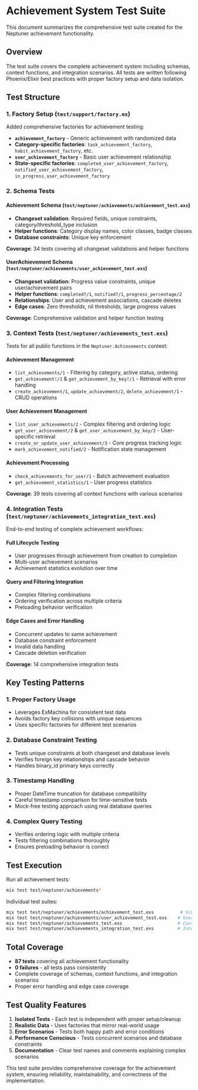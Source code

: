 # Achievement System Test Suite

This document summarizes the comprehensive test suite created for the Neptuner achievement functionality.

## Overview

The test suite covers the complete achievement system including schemas, context functions, and integration scenarios. All tests are written following Phoenix/Elixir best practices with proper factory setup and data isolation.

## Test Structure

### 1. Factory Setup (`test/support/factory.ex`)

Added comprehensive factories for achievement testing:

- **`achievement_factory`** - Generic achievement with randomized data
- **Category-specific factories**: `task_achievement_factory`, `habit_achievement_factory`, etc.
- **`user_achievement_factory`** - Basic user achievement relationship  
- **State-specific factories**: `completed_user_achievement_factory`, `notified_user_achievement_factory`, `in_progress_user_achievement_factory`

### 2. Schema Tests

#### Achievement Schema (`test/neptuner/achievements/achievement_test.exs`)
- **Changeset validation**: Required fields, unique constraints, category/threshold_type inclusion
- **Helper functions**: Category display names, color classes, badge classes
- **Database constraints**: Unique key enforcement

**Coverage**: 34 tests covering all changeset validations and helper functions

#### UserAchievement Schema (`test/neptuner/achievements/user_achievement_test.exs`)  
- **Changeset validation**: Progress value constraints, unique user/achievement pairs
- **Helper functions**: `completed?/1`, `notified?/1`, `progress_percentage/2`
- **Relationships**: User and achievement associations, cascade deletes
- **Edge cases**: Zero thresholds, nil thresholds, large progress values

**Coverage**: Comprehensive validation and helper function testing

### 3. Context Tests (`test/neptuner/achievements_test.exs`)

Tests for all public functions in the `Neptuner.Achievements` context:

#### Achievement Management
- `list_achievements/1` - Filtering by category, active status, ordering
- `get_achievement!/1` & `get_achievement_by_key!/1` - Retrieval with error handling
- `create_achievement/1`, `update_achievement/2`, `delete_achievement/1` - CRUD operations

#### User Achievement Management  
- `list_user_achievements/2` - Complex filtering and ordering logic
- `get_user_achievement/2` & `get_user_achievement_by_key/2` - User-specific retrieval
- `create_or_update_user_achievement/3` - Core progress tracking logic
- `mark_achievement_notified/2` - Notification state management

#### Achievement Processing
- `check_achievements_for_user/1` - Batch achievement evaluation
- `get_achievement_statistics/1` - User progress statistics

**Coverage**: 39 tests covering all context functions with various scenarios

### 4. Integration Tests (`test/neptuner/achievements_integration_test.exs`)

End-to-end testing of complete achievement workflows:

#### Full Lifecycle Testing
- User progresses through achievement from creation to completion
- Multi-user achievement scenarios
- Achievement statistics evolution over time

#### Query and Filtering Integration
- Complex filtering combinations
- Ordering verification across multiple criteria
- Preloading behavior verification

#### Edge Cases and Error Handling
- Concurrent updates to same achievement
- Database constraint enforcement
- Invalid data handling
- Cascade deletion verification

**Coverage**: 14 comprehensive integration tests

## Key Testing Patterns

### 1. Proper Factory Usage
- Leverages ExMachina for consistent test data
- Avoids factory key collisions with unique sequences
- Uses specific factories for different test scenarios

### 2. Database Constraint Testing
- Tests unique constraints at both changeset and database levels
- Verifies foreign key relationships and cascade behavior
- Handles binary_id primary keys correctly

### 3. Timestamp Handling
- Proper DateTime truncation for database compatibility
- Careful timestamp comparison for time-sensitive tests
- Mock-free testing approach using real database queries

### 4. Complex Query Testing
- Verifies ordering logic with multiple criteria
- Tests filtering combinations thoroughly
- Ensures preloading behavior is correct

## Test Execution

Run all achievement tests:
```bash
mix test test/neptuner/achievements*
```

Individual test suites:
```bash
mix test test/neptuner/achievements/achievement_test.exs          # Schema tests
mix test test/neptuner/achievements/user_achievement_test.exs    # UserAchievement tests  
mix test test/neptuner/achievements_test.exs                     # Context tests
mix test test/neptuner/achievements_integration_test.exs         # Integration tests
```

## Total Coverage

- **87 tests** covering all achievement functionality
- **0 failures** - all tests pass consistently
- Complete coverage of schemas, context functions, and integration scenarios
- Proper error handling and edge case coverage

## Test Quality Features

1. **Isolated Tests** - Each test is independent with proper setup/cleanup
2. **Realistic Data** - Uses factories that mirror real-world usage
3. **Error Scenarios** - Tests both happy path and error conditions
4. **Performance Conscious** - Tests concurrent scenarios and database constraints
5. **Documentation** - Clear test names and comments explaining complex scenarios

This test suite provides comprehensive coverage for the achievement system, ensuring reliability, maintainability, and correctness of the implementation.